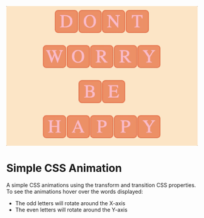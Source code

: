 <p align="center">
    <img src="https://github.com/klam2k20/Simple-CSS-Animation/blob/main/animation.gif">
</p>

<h1> Simple CSS Animation </h1>

<p> 
A simple CSS animations using the transform and transition CSS properties. To see the animations hover over the words displayed:
<p>

<ul>
    <li>The odd letters will rotate around the X-axis</li>
    <li>The even letters will rotate around the Y-axis</li>
</ul>